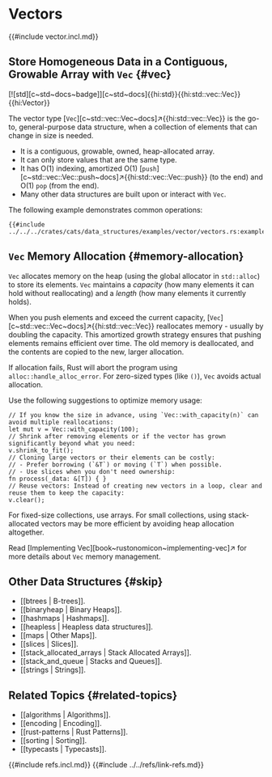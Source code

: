 # Vectors

{{#include vector.incl.md}}

## Store Homogeneous Data in a Contiguous, Growable Array with `Vec` {#vec}

[![std][c~std~docs~badge]][c~std~docs]{{hi:std}}{{hi:std::vec::Vec}}{{hi:Vector}}

The vector type [`Vec`][c~std::vec::Vec~docs]↗{{hi:std::vec::Vec}} is the go-to, general-purpose data structure, when a collection of elements that can change in size is needed.

- It is a contiguous, growable, owned, heap-allocated array.
- It can only store values that are the same type.
- It has O(1) indexing, amortized O(1) [`push`][c~std::vec::Vec::push~docs]↗{{hi:std::vec::Vec::push}} (to the end) and O(1) `pop` (from the end).
- Many other data structures are built upon or interact with `Vec`.

The following example demonstrates common operations:

```rust,editable
{{#include ../../../crates/cats/data_structures/examples/vector/vectors.rs:example}}
```

## `Vec` Memory Allocation {#memory-allocation}

`Vec` allocates memory on the heap (using the global allocator in `std::alloc`) to store its elements. `Vec` maintains a _capacity_ (how many elements it can hold without reallocating) and a _length_ (how many elements it currently holds).

When you push elements and exceed the current capacity, [`Vec`][c~std::vec::Vec~docs]↗{{hi:std::vec::Vec}} reallocates memory - usually by doubling the capacity. This amortized growth strategy ensures that pushing elements remains efficient over time. The old memory is deallocated, and the contents are copied to the new, larger allocation.

If allocation fails, Rust will abort the program using `alloc::handle_alloc_error`. For zero-sized types (like `()`), `Vec` avoids actual allocation.

Use the following suggestions to optimize memory usage:

```rust,editable
// If you know the size in advance, using `Vec::with_capacity(n)` can avoid multiple reallocations:
let mut v = Vec::with_capacity(100);
// Shrink after removing elements or if the vector has grown significantly beyond what you need:
v.shrink_to_fit();
// Cloning large vectors or their elements can be costly:
// - Prefer borrowing (`&T`) or moving (`T`) when possible.
// - Use slices when you don't need ownership:
fn process(_data: &[T]) { }
// Reuse vectors: Instead of creating new vectors in a loop, clear and reuse them to keep the capacity:
v.clear();
```

For fixed-size collections, use arrays. For small collections, using stack-allocated vectors may be more efficient by avoiding heap allocation altogether.

Read [Implementing Vec][book~rustonomicon~implementing-vec]↗ for more details about `Vec` memory management.

## Other Data Structures {#skip}

- [[btrees | B-trees]].
- [[binaryheap | Binary Heaps]].
- [[hashmaps | Hashmaps]].
- [[heapless | Heapless data structures]].
- [[maps | Other Maps]].
- [[slices | Slices]].
- [[stack_allocated_arrays | Stack Allocated Arrays]].
- [[stack_and_queue | Stacks and Queues]].
- [[strings | Strings]].

## Related Topics {#related-topics}

- [[algorithms | Algorithms]].
- [[encoding | Encoding]].
- [[rust-patterns | Rust Patterns]].
- [[sorting | Sorting]].
- [[typecasts | Typecasts]].

{{#include refs.incl.md}}
{{#include ../../refs/link-refs.md}}

<div class="hidden">
</div>
